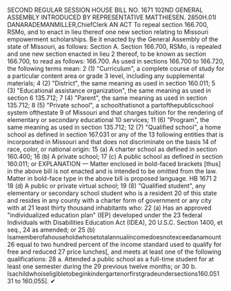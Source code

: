 SECOND REGULAR SESSION
HOUSE BILL NO. 1671
102ND GENERAL ASSEMBLY
INTRODUCED BY REPRESENTATIVE MATTHIESEN.
2850H.01I DANARADEMANMILLER,ChiefClerk
AN ACT
To repeal section 166.700, RSMo, and to enact in lieu thereof one new section relating to
Missouri empowerment scholarships.
Be it enacted by the General Assembly of the state of Missouri, as follows:
Section A. Section 166.700, RSMo, is repealed and one new section enacted in lieu
2 thereof, to be known as section 166.700, to read as follows:
166.700. As used in sections 166.700 to 166.720, the following terms mean:
2 (1) "Curriculum", a complete course of study for a particular content area or grade
3 level, including any supplemental materials;
4 (2) "District", the same meaning as used in section 160.011;
5 (3) "Educational assistance organization", the same meaning as used in section
6 135.712;
7 (4) "Parent", the same meaning as used in section 135.712;
8 (5) "Private school", a schoolthatisnot a partofthepublicschool system ofthestate
9 of Missouri and that charges tuition for the rendering of elementary or secondary educational
10 services;
11 (6) "Program", the same meaning as used in section 135.712;
12 (7) "Qualified school", a home school as defined in section 167.031 or any of the
13 following entities that is incorporated in Missouri and that does not discriminate on the basis
14 of race, color, or national origin:
15 (a) A charter school as defined in section 160.400;
16 (b) A private school;
17 (c) A public school as defined in section 160.011; or
EXPLANATION — Matter enclosed in bold-faced brackets [thus] in the above bill is not enacted and is
intended to be omitted from the law. Matter in bold-face type in the above bill is proposed language.
HB 1671 2
18 (d) A public or private virtual school;
19 (8) "Qualified student", any elementary or secondary school student who is a resident
20 of this state and resides in any county with a charter form of government or any city with at
21 least thirty thousand inhabitants who:
22 (a) Has an approved "individualized education plan" (IEP) developed under the
23 federal Individuals with Disabilities Education Act (IDEA), 20 U.S.C. Section 1400, et seq.,
24 as amended; or
25 (b) Isamemberofahouseholdwhosetotalannualincomedoesnotexceedanamount
26 equal to two hundred percent of the income standard used to qualify for free and reduced
27 price lunches[, and meets at least one of the following qualifications:
28 a. Attended a public school as a full-time student for at least one semester during the
29 previous twelve months; or
30 b. Isachildwhoiseligibletobeginkindergartenorfirstgradeundersections160.051
31 to 160.055].
✔